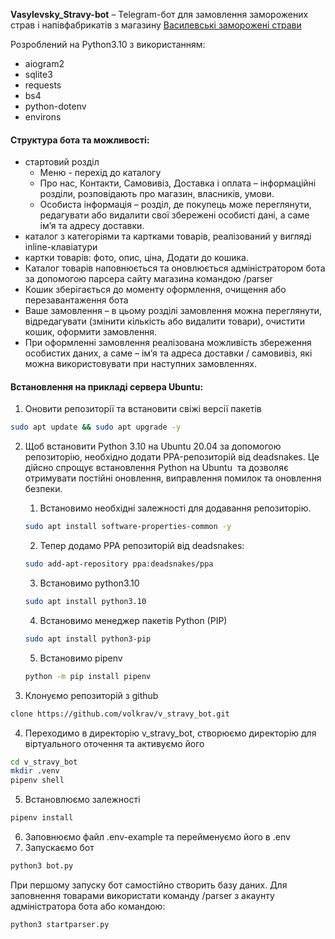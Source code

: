 **Vasylevsky_Stravy-bot** – Telegram-бот для замовлення заморожених страв і напівфабрикатів з магазину [Василевські заморожені страви](https://vasylevsky-stravy.com.ua/)

Розроблений на Python3.10 з використанням:
- aiogram2
- sqlite3
- requests
- bs4
- python-dotenv
- environs

#### Структура бота та можливості:

- стартовий розділ
	- Меню - перехід до каталогу
	- Про нас, Контакти, Самовивіз, Доставка і оплата – інформаційні розділи, розповідають про магазин, власників, умови.
	- Особиста інформація – розділ, де покупець може переглянути, редагувати або видалити свої збережені особисті дані, а саме імʼя та адресу доставки.
- каталог з категоріями та картками товарів, реалізований у вигляді inline-клавіатури
- картки товарів: фото, опис, ціна, Додати до кошика.
- Каталог товарів наповнюється та оновлюється адміністратором бота за допомогою парсера сайту магазина командою /parser
- Кошик зберігається до моменту оформлення, очищення або перезавантаження бота
- Ваше замовлення – в цьому розділі замовлення можна переглянути, відредагувати (змінити кількість або видалити товари), очистити кошик, оформити замовлення.
- При оформленні замовлення реалізована можливість збереження особистих даних, а саме – імʼя та адреса доставки / самовивіз, які можна використовувати при наступних замовленнях.

#### Встановлення на прикладі сервера Ubuntu:

1. Оновити репозиторії та встановити свіжі версії пакетів

```bash
sudo apt update && sudo apt upgrade -y
```

2. Щоб встановити Python 3.10 на Ubuntu 20.04 за допомогою репозиторію, необхідно додати PPA-репозиторій від deadsnakes. Це дійсно спрощує встановлення Python на Ubuntu  та дозволяє отримувати постійні оновлення, виправлення помилок та оновлення безпеки.
	1. Встановимо необхідні залежності для додавання репозиторію.
	```bash
	sudo apt install software-properties-common -y
	```

	2. Тепер додамо PPA репозиторій від deadsnakes:
	```bash
	sudo add-apt-repository ppa:deadsnakes/ppa
	```

	3. Встановимо python3.10
	```bash
	sudo apt install python3.10
	```

	4. Встановимо менеджер пакетів Python (PIP)
	```bash
	sudo apt install python3-pip
 	```

	5. Встановимо pipenv
	```bash
	python -m pip install pipenv
 	```

3. Клонуємо репозиторій з github
```bash
clone https://github.com/volkrav/v_stravy_bot.git
```

4. Переходимо в директорію v_stravy_bot, створюємо директорію для віртуального оточення та активуємо його
```bash
cd v_stravy_bot
mkdir .venv
pipenv shell
```

5. Встановлюємо залежності
```bash
pipenv install
```

6. Заповнюємо файл .env-example та перейменуємо його в .env
7. Запускаємо бот
```bash
python3 bot.py
```

При першому запуску бот самостійно створить базу даних. Для заповнення товарами використати команду /parser з акаунту адміністратора бота або командою:
```bash
python3 startparser.py
```
